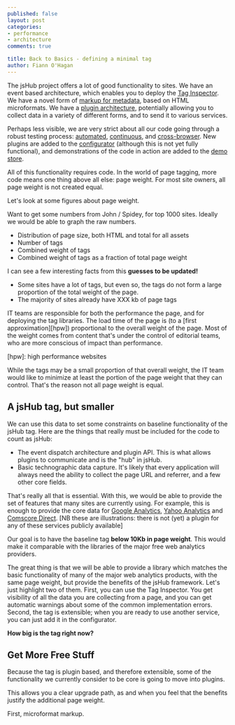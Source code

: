 ```yaml
---
published: false
layout: post
categories: 
- performance
- architecture
comments: true

title: Back to Basics - defining a minimal tag
author: Fiann O'Hagan
--- 
```


The jsHub project offers a lot of good functionality to sites. We have an event based architecture, which enables you to deploy the [Tag Inspector][inspector]. We have a novel form of [markup for metadata][markup], based on HTML microformats. We have a [plugin architecture][tag], potentially allowing you to collect data in a variety of different forms, and to send it to various services.

 [inspector]: /projects/inspector/
 [markup]: /projects/markup/
 [tag]: /projects/jshub/

Perhaps less visible, we are very strict about all our code going through a robust testing process: [automated][auto], [continuous][CI], and [cross-browser][xbrowser]. New plugins are added to the [configurator][conf] (although this is not yet fully functional), and demonstrations of the code in action are added to the [demo store][store].

 [auto]: /projects/jshub/#robust_well_tested_open_source_code
 [CI]: /blog/2009/08/26/continuous_testing_with_runcoderun/
 [xbrowser]: http://litmusapp.com/
 [conf]: /configurator/
 [store]: /projects/demos/

All of this functionality requires code. In the world of page tagging, more code means one thing above all else: page weight. For most site owners, all page weight is not created equal.

Let's look at some figures about page weight.

<div class="pullout warning strong">
  <p>Want to get some numbers from John / Spidey, for top 1000 sites. Ideally we would be able to graph the raw numbers.</p>
  <ul><li>Distribution of page size, both HTML and total for all assets</li>
      <li>Number of tags</li>
      <li>Combined weight of tags</li>
      <li>Combined weight of tags as a fraction of total page weight</li>
  </ul>
</div>

I can see a few interesting facts from this **guesses to be updated!** 

 * Some sites have a lot of tags, but even so, the tags do not form a large proportion of the total weight of the page.
 * The majority of sites already have XXX kb of page tags

IT teams are responsible for both the performance the page, and for deploying the tag libraries. The load time of the page is (to a [first approximation][hpw]) proportional to the overall weight of the page. Most of the weight comes from content that's under the control of editorial teams, who are more conscious of impact than performance. 

 [hpw]: high performance websites

While the tags may be a small proportion of that overall weight, the IT team would like to minimize at least the portion of the page weight that they can control. That's the reason not all page weight is equal.

## A jsHub tag, but smaller ##

We can use this data to set some constraints on baseline functionality of the jsHub tag. Here are the things that really must be included for the code to count as jsHub:

 * The event dispatch architecture and plugin API. This is what allows plugins to communicate and is the "hub" in jsHub.
 * Basic technographic data capture. It's likely that every application will always need the ability to collect the page URL and referrer, and a few other core fields.

That's really all that is essential. With this, we would be able to provide the set of features that many sites are currently using. For example, this is enough to provide the core data for [Google Analytics][ga], [Yahoo Analytics][ya] and [Comscore Direct][cd]. [NB these are illustrations: there is not (yet) a plugin for any of these services publicly available]

 [ga]: http://www.google.com/analytics/
 [ya]: http://web.analytics.yahoo.com/
 [cd]: http://direct.comscore.com/

<div class="pullout note">
  <p>Our goal is to have the baseline tag <strong>below 10Kb in page weight</strong>. This would make it comparable with the libraries of the major free web analytics providers.</p>
</div>

The great thing is that we will be able to provide a library which matches the basic functionality of many of the major web analytics products, with the same page weight, but provide the benefits of the jsHub framework. Let's just highlight two of them. First, you can use the Tag Inspector. You get visibility of all the data you are collecting from a page, and you can get automatic warnings about some of the common implementation errors. Second, the tag is extensible; when you are ready to use another service, you can just add it in the configurator.

**How big is the tag right now?**

## Get More Free Stuff ##

Because the tag is plugin based, and therefore extensible, some of the functionality we currently consider to be core is going to move into plugins.

This allows you a clear upgrade path, as and when you feel that the benefits justify the additional page weight.

First, microformat markup. 

